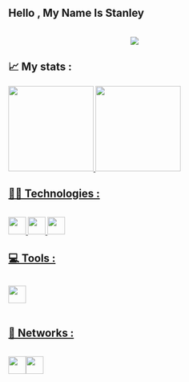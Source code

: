 

## Hello , My Name Is Stanley

<p align="center"><br>
<a href="https://github.com/DenverCoder1/readme-typing-svg"><img src="https://readme-typing-svg.herokuapp.com?font=Ubuntu&width=431&lines=Front-end+Developer;&font=Ubuntu&width=400&height=45&color=9836F7&v&size=22"></a>
</p>

## 📈 My stats :

<div style="display: flex" align="center" >
  <a href="https://github.com/Stanley-Felix-Bergamo">
  <img height="170em" src="https://github-readme-stats.vercel.app/api?username=Stanley-Felix-Bergamo&show_icons=true&theme=midnight-purple"/>
  <img height="170em" src="https://github-readme-stats.vercel.app/api/top-langs/?username=Stanley-Felix-Bergamo&layout=compact&langs_count=10&theme=midnight-purple"/>
</div>


## 👨‍💻 Technologies :
 
<br>
  
<div style="display: inline_block">
  <img height="35rem" src="https://img.shields.io/badge/HTML5-E34F26?style=for-the-badge&logo=html5&logoColor=white"/>
  <img height="35rem" src="https://img.shields.io/badge/CSS3-1572B6?style=for-the-badge&logo=css3&logoColor=white"/>
  <img height="35rem" src="https://img.shields.io/badge/JavaScript-F7DF1E?style=for-the-badge&logo=javascript&logoColor=black"/>
<br>
 
## 💻 Tools :
 
 <br>
 
<div style="display: inline_block">
 <img height="35rem"  src="https://img.shields.io/badge/Visual_Studio_Code-0078D4?style=for-the-badge&logo=visual%20studio%20code&logoColor=white" >
</div> 

<br>
 
 
## 📧 Networks :

  <br>
<div style=" display: flex;">

 <a href="https://www.linkedin.com/in/stanley-felix-bergamo/">
 <img height="35rem" src='https://img.shields.io/badge/LinkedIn-0077B5?style=for-the-badge&logo=linkedin&logoColor=white'>
 </a>

<a href="mailto:mailto:stanley.felix.bergamo@outlook.com">
 <img height="35rem" src="https://img.shields.io/badge/Microsoft_Outlook-0078D4?style=for-the-badge&logo=microsoft-outlook&logoColor=white">
</a>
 </div> 






